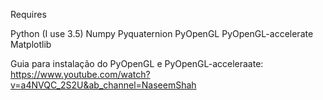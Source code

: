 Requires

Python (I use 3.5)
Numpy
Pyquaternion
PyOpenGL
PyOpenGL-accelerate
Matplotlib

Guia para instalação do PyOpenGL e PyOpenGL-acceleraate: https://www.youtube.com/watch?v=a4NVQC_2S2U&ab_channel=NaseemShah